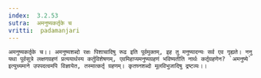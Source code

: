 ```yaml
---
index:  3.2.53
sutra:  अमनुष्यकर्तृके च
vritti:  padamanjari
---
```


	अमनुष्यकर्तृके च।। अमनुष्यशब्दो रक्षः पिशाचादिषु रूढ इति पूर्वमुक्तम्, इह तु मनुष्यादन्यः सर्व एव गृह्यते। ननु यथा पूर्वसूत्रे लक्षणग्रहणं प्रत्ययार्थस्य कर्तुविशेषणम्, एवमिहाप्यमनुष्यग्रहणं भविष्यतीति नार्थः कर्तृग्रहणेन? `अमनुष्ये` इत्युच्यमाने उपपदत्वमपि विज्ञायेत, तस्मात्कर्तृ ग्रहणम्। कृतघ्नशब्दो मूलविभुजादिषु द्रष्टव्यः।। 
